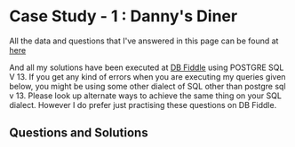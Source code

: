 # Case Study - 1 : Danny's Diner

All the data and questions that I've answered in this page can be found at  [here](https://8weeksqlchallenge.com/case-study-1/)

And all my solutions have been executed at [DB Fiddle](https://www.db-fiddle.com/f/2rM8RAnq7h5LLDTzZiRWcd/138) using POSTGRE SQL V 13. If you get any kind of errors when you are executing my queries given below, you might be using some other dialect of SQL other than postgre sql v 13. Please look up alternate ways to achieve the same thing on your SQL dialect. However I do prefer just practising these questions on DB Fiddle.

## Questions and Solutions

